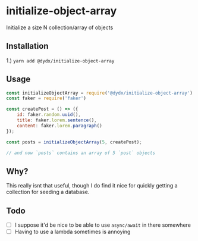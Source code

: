 # initialize-object-array
Initialize a size N collection/array of objects

## Installation
1.) `yarn add @dydx/initialize-object-array`

## Usage
```js
const initializeObjectArray = require('@dydx/initialize-object-array')
const faker = require('faker')

const createPost = () => ({
    id: faker.random.uuid(),
    title: faker.lorem.sentence(),
    content: faker.lorem.paragraph()
});

const posts = initializeObjectArray(5, createPost);

// and now `posts` contains an array of 5 `post` objects
```

## Why?
This really isnt that useful, though I do find it nice for quickly getting a collection for seeding a database.

## Todo
* [ ] I suppose it'd be nice to be able to use `async/await` in there somewhere
* [ ] Having to use a lambda sometimes is annoying
